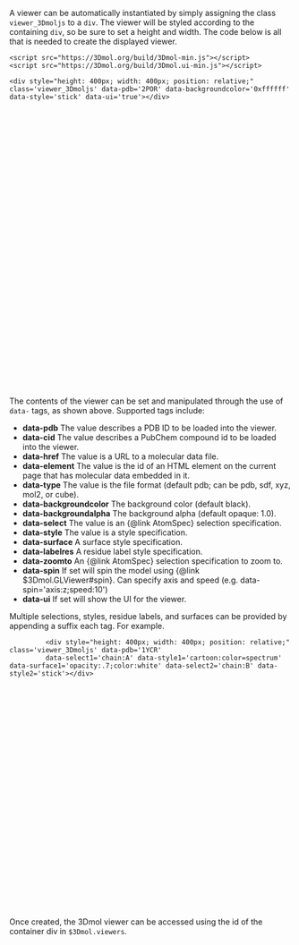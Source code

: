 <script src="../build/3Dmol-min.js"></script> 
<script src="../build/3Dmol.ui-min.js"></script> 
A viewer can be automatically instantiated by simply assigning the class `viewer_3Dmoljs` to a `div`.
The viewer will be styled according to the containing `div`, so be sure to set a height and width.
The code below is all that is needed to create the displayed viewer.

```{@lang xml} 
<script src="https://3Dmol.org/build/3Dmol-min.js"></script>     
<script src="https://3Dmol.org/build/3Dmol.ui-min.js"></script>     

<div style="height: 400px; width: 400px; position: relative;" class='viewer_3Dmoljs' data-pdb='2POR' data-backgroundcolor='0xffffff' data-style='stick' data-ui='true'></div>       
```

<div style="height: 500px; width: 500px; position: relative;" class='viewer_3Dmoljs' data-pdb='2POR' data-backgroundcolor='0xffffff' data-style='stick' data-ui='true'></div>       

The contents of the viewer can be set and manipulated through the use of `data-` tags, as shown above.  Supported tags include:
 - **data-pdb** The value describes a PDB ID to be loaded into the viewer.
 - **data-cid** The value describes a PubChem compound id to be loaded into the viewer.
 - **data-href** The value is a URL to a molecular data file.
 - **data-element** The value is the id of an HTML element on the current page that has molecular data embedded in it.
 - **data-type** The value is the file format (default pdb; can be pdb, sdf, xyz, mol2, or cube).  
 - **data-backgroundcolor** The background color (default black).
 - **data-backgroundalpha** The background alpha (default opaque: 1.0).
 - **data-select** The value is an {@link AtomSpec} selection specification.
 - **data-style** The value is a style specification.
 - **data-surface** A surface style specification.
 - **data-labelres** A residue label style specification.
 - **data-zoomto** An {@link AtomSpec} selection specification to zoom to.
 - **data-spin** If set will spin the model using {@link $3Dmol.GLViewer#spin}. Can specify axis and speed (e.g. data-spin='axis:z;speed:10')
 - **data-ui** If set will show the UI for the viewer.
 
 Multiple selections, styles, residue labels, and surfaces can be provided by appending a suffix
 each tag.  For example.
 
```{@lang xml} 
         <div style="height: 400px; width: 400px; position: relative;" class='viewer_3Dmoljs' data-pdb='1YCR' 
         data-select1='chain:A' data-style1='cartoon:color=spectrum' data-surface1='opacity:.7;color:white' data-select2='chain:B' data-style2='stick'></div>       
```

<div style="height: 400px; width: 400px; position: relative;" class='viewer_3Dmoljs' data-pdb='1YCR'   data-select1='chain:A' data-style1='cartoon:color=spectrum' data-surface1='opacity:.7;color:white' data-select2='chain:B' data-style2='stick'></div>  
 
 Once created, the 3Dmol viewer can be accessed using the id of the container div in `$3Dmol.viewers`.




 
